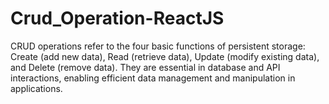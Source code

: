 # Crud_Operation-ReactJS
CRUD operations refer to the four basic functions of persistent storage: Create (add new data), Read (retrieve data), Update (modify existing data), and Delete (remove data). They are essential in database and API interactions, enabling efficient data management and manipulation in applications.
